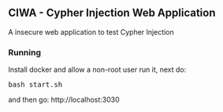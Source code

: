 ## CIWA - Cypher Injection Web Application

A insecure web application to test Cypher Injection

### Running
Install docker and allow a non-root user run it, next do: 
<pre>
bash start.sh
</pre>
and then go: http://localhost:3030